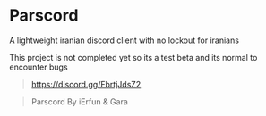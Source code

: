 # Parscord
A lightweight iranian discord client with no lockout for iranians

This project is not completed yet so its a test beta and its normal to encounter bugs

> https://discord.gg/FbrtjJdsZ2

> Parscord By iErfun & Gara
